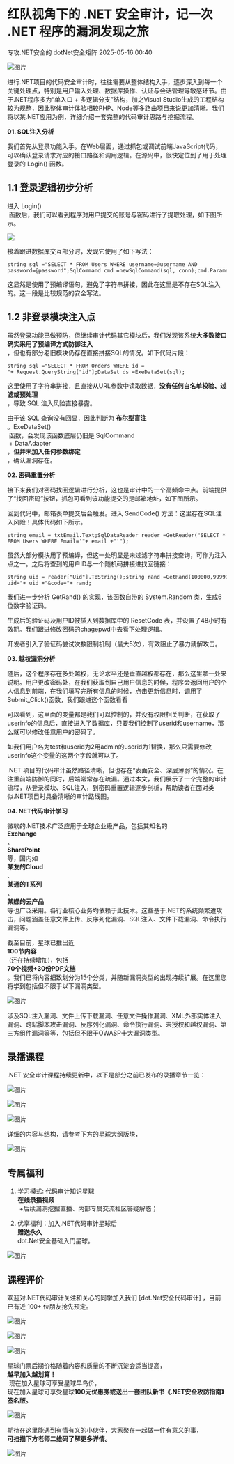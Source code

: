 #  红队视角下的 .NET 安全审计，记一次 .NET 程序的漏洞发现之旅   
专攻.NET安全的  dotNet安全矩阵   2025-05-16 00:40  
  
![图片](https://mmbiz.qpic.cn/mmbiz_gif/NO8Q9ApS1YibJO9SDRBvE01T4A1oYJXlTBTMvb7KbAf7z9hY3VQUeayWI61XqQ0ricUQ8G1FykKHBNwCqpV792qg/640?wx_fmt=gif&from=appmsg&wxfrom=5&wx_lazy=1&tp=webp "")  
  
进行.NET项目的代码安全审计时，往往需要从整体结构入手，逐步深入到每一个关键处理点，特别是用户输入处理、数据库操作、认证与会话管理等敏感环节。由于.NET程序多为“单入口 + 多逻辑分支”结构，加之Visual Studio生成的工程结构较为规整，因此整体审计体验相较PHP、Node等多路由项目来说更加清晰。我们将以某.NET应用为例，详细介绍一套完整的代码审计思路与挖掘流程。  
  
**01. SQL注入分析**  
  
  
  
我们首先从登录功能入手。在Web层面，通过抓包或调试前端JavaScript代码，可以确认登录请求对应的接口路径和调用逻辑。在源码中，很快定位到了用于处理登录的 Login() 函数。  
## 1.1 登录逻辑初步分析  
  
进入 Login()  
 函数后，我们可以看到程序对用户提交的账号与密码进行了提取处理，如下图所示。  
  
![](https://mmbiz.qpic.cn/mmbiz_png/NO8Q9ApS1YibZzOOenfInc0ez2pu0xeKPu2uwQJsicRkyhAggNibhNPZ9FTmUeMvAsGwc2Qy0ZVwcibjKZlGgHAhVg/640?wx_fmt=png&from=appmsg "")  
  
接着跟进数据库交互部分时，发现它使用了如下写法：  
  
```
string sql ="SELECT * FROM Users WHERE username=@username AND password=@password";SqlCommand cmd =newSqlCommand(sql, conn);cmd.Parameters.AddWithValue("@username", username);cmd.Parameters.AddWithValue("@password", password);
```  
  
  
这显然是使用了预编译语句，避免了字符串拼接，因此在这里是不存在SQL注入的。这一段是比较规范的安全写法。  
## 1.2 非登录模块注入点  
  
虽然登录功能已做预防，但继续审计代码其它模块后，我们发现该系统**大多数接口确实采用了预编译方式防御注入**  
，但也有部分老旧模块仍存在直接拼接SQL的情况。如下代码片段：  
  
```
string sql ="SELECT * FROM Orders WHERE id = "+ Request.QueryString["id"];DataSet ds =ExeDataSet(sql);
```  
  
  
这里使用了字符串拼接，且直接从URL参数中读取数据，**没有任何白名单校验、过滤或预处理**  
，导致 SQL 注入风险直接暴露。  
  
由于该 SQL 查询没有回显，因此判断为 **布尔型盲注**  
。ExeDataSet()  
 函数，会发现该函数底层仍旧是 SqlCommand  
 + DataAdapter  
，**但并未加入任何参数绑定**  
，确认漏洞存在。  
  
**02. 密码重置分析**  
  
  
  
接下来我们对密码找回逻辑进行分析，这也是审计中的一个高频命中点。前端提供了“找回密码”按钮，抓包可看到该功能提交的是邮箱地址，如下图所示。  
  
  
回到代码中，邮箱表单提交后会触发。进入 SendCode() 方法：这里存在SQL注入风险！具体代码如下所示。  
  
```
string email = txtEmail.Text;SqlDataReader reader =GetReader("SELECT * FROM Users WHERE Email='"+ email +"'");
```  
  
  
虽然大部分模块用了预编译，但这一处明显是未过滤字符串拼接查询，可作为注入点之一。之后将查到的用户ID与一个随机码拼接进找回链接：  
  
```
string uid = reader["Uid"].ToString();string rand =GetRand(100000,999999);string resetUrl ="https://example.com/resetpwd.aspx?uid="+ uid +"&code="+ rand;
```  
  
  
我们进一步分析 GetRand() 的实现，该函数自带的 System.Random 类，生成6位数字验证码。  
  
  
生成后的验证码及用户ID被插入到数据库中的 ResetCode 表，并设置了48小时有效期。我们跟进修改密码的chagepwd中去看下处理逻辑。  
  
  
开发者引入了验证码尝试次数限制机制（最大5次），有效阻止了暴力猜解攻击。  
  
**03. 越权漏洞分析**  
  
  
  
随后，这个程序存在多处越权，无论水平还是垂直越权都存在，那么这里拿一处来说明。用户更改密码处，在我们获取到自己用户信息的时候，程序会返回用户的个人信息到前端，在我们填写完所有信息的时候，点击更新信息时，调用了Submit_Click()函数，我们跟进这个函数看看  
  
  
可以看到，这里面的变量都是我们可以控制的，并没有权限相关判断，在获取了userinfo的信息后，直接进入了数据库，只要我们控制了userid和username，那么就可以修改任意用户的密码了。  
  
  
如我们用户名为test和userid为2用admin的userid为1替换，那么只需要修改userinfo这个变量的这两个字段就可以了。  
  
.NET 项目的代码审计虽然路径清晰，但也存在“表面安全、深层薄弱”的情况。在注重前端防御的同时，后端常常存在疏漏。通过本文，我们展示了一个完整的审计流程，从登录模块、SQL注入，到密码重置逻辑逐步剖析，帮助读者在面对类似.NET项目时具备清晰的审计路线图。  
  
**04. NET代码审计学习**  
  
  
  
微软的.NET技术广泛应用于全球企业级产品，包括其知名的  
**Exchange**  
、  
**SharePoint**  
等，国内如   
**某友的Cloud**  
、  
**某通的T系列**  
、  
**某蝶的云产品**  
等也广泛采用。各行业核心业务均依赖于此技术。这些基于.NET的系统频繁遭攻击，问题涵盖任意文件上传、反序列化漏洞、SQL注入、文件下载漏洞、命令执行漏洞等。  
  
截至目前，星球已推出近  
**100节内容**  
 (还在持续增加)，包括  
**70个视频+30份PDF文档**  
。我们已将内容细致划分为15个分类，并随新漏洞类型的出现持续扩展。在这里您将学到包括但不限于以下漏洞类型。  
  
![图片](https://mmbiz.qpic.cn/mmbiz_png/NO8Q9ApS1Y8fTUcmnHC8g2WjE6SZJIjwdR00lAaNpUuDDlI6Gk1uEEPZxUMlb4FkDvOBLYq92InlzpwmzWeibjQ/640?wx_fmt=other&from=appmsg&wxfrom=5&wx_lazy=1&wx_co=1&tp=webp "")  
  
涉及SQL注入漏洞、文件上传下载漏洞、任意文件操作漏洞、XML外部实体注入漏洞、跨站脚本攻击漏洞、反序列化漏洞、命令执行漏洞、未授权和越权漏洞、第三方组件漏洞等等，包括但不限于OWASP十大漏洞类型。  
## 录播课程  
  
.NET 安全审计课程持续更新中，以下是部分之前已发布的录播章节一览：  
  
![图片](https://mmbiz.qpic.cn/mmbiz_png/NO8Q9ApS1Yibdj3KYaF00X2bGYuNOtgy4f52PoAhNBncyZbichYhQhC9jZDzOGgf3ccgPhe989oDQ2KNicqOqicNfA/640?wx_fmt=png&from=appmsg&wxfrom=5&wx_lazy=1&wx_co=1&tp=webp "")  
  
![图片](https://mmbiz.qpic.cn/mmbiz_jpg/NO8Q9ApS1Y957merlTtwicjBNpebciaGk6ibxKLWWtPxiaqPSXXHsC7B9gYksV9oeh4yVZXK1SVm2FYuohwiccaDTVw/640?wx_fmt=jpeg&from=appmsg&wxfrom=5&wx_lazy=1&wx_co=1&tp=webp "")  
  
![图片](https://mmbiz.qpic.cn/mmbiz_jpg/NO8Q9ApS1Y957merlTtwicjBNpebciaGk6ib19K0eiaiaIRwiaPYicSPBFydnjwUib6MliaZjibic4ezIPhrGwUPxcianaWbUA/640?wx_fmt=jpeg&from=appmsg&wxfrom=5&wx_lazy=1&wx_co=1&tp=webp "")  
  
详细的内容与结构，请参考下方的星球大纲版块，  
  
![图片](https://mmbiz.qpic.cn/mmbiz_png/NO8Q9ApS1Y8fTUcmnHC8g2WjE6SZJIjwMahhN19jbtUiax5UWVU0R3n4eick9XQEHyf3lhjE3wvCic9ZFD3h9tWsQ/640?wx_fmt=other&from=appmsg&wxfrom=5&wx_lazy=1&wx_co=1&tp=webp "")  
## 专属福利  
  
1. 学习模式: 代码审计知识星球  
**在线录播视频**  
 +后续漏洞挖掘直播、内部专属交流社区答疑解惑；  
  
2. 优享福利：加入.NET代码审计星球后  
**赠送永久**  
dot.Net安全基础入门星球。  
  
![图片](https://mmbiz.qpic.cn/mmbiz_png/NO8Q9ApS1YibkE3ACnPUtfbn99XZmI6ANI9DCxS2KHkqiaXBk22ZevuRm08onmEibIUvdEy5zJGCoHg4HAsrgQ22w/640?wx_fmt=other&from=appmsg&wxfrom=5&wx_lazy=1&wx_co=1&tp=webp "")  
## 课程评价  
  
欢迎对.NET代码审计关注和关心的同学加入我们 [dot.Net安全代码审计] ，目前已有近 100+ 位朋友抢先预定。  
  
![图片](https://mmbiz.qpic.cn/mmbiz_jpg/NO8Q9ApS1YibEfvTKP231YekyMbc9jeicFuh0aAYDSicAg36pkFaC2P1KW0L5NV1HOssmysrPnrP1fzr2rFOmy8lA/640?wx_fmt=other&from=appmsg&wxfrom=5&wx_lazy=1&wx_co=1&tp=webp "")  
  
  
![图片](https://mmbiz.qpic.cn/mmbiz_png/NO8Q9ApS1Yicg4uU8WY8RBMv1Ofe7sfGnpcCfEUPuS43icYEwibLpibKKKdLHr6PsQic3VDl3ibyfOB3P0RvBW882g4Q/640?wx_fmt=png&from=appmsg&tp=webp&wxfrom=5&wx_lazy=1&wx_co=1 "")  
  
![图片](https://mmbiz.qpic.cn/mmbiz_png/NO8Q9ApS1Yicg4uU8WY8RBMv1Ofe7sfGnyoVeAYtJVBnLCiaxsQibuJEK5bR98xBUQBVicfKCVlOqffxXfeFxVwgTA/640?wx_fmt=png&from=appmsg&tp=webp&wxfrom=5&wx_lazy=1&wx_co=1 "")  
  
星球门票后期价格随着内容和质量的不断沉淀会适当提高，  
**越早加入越划算！**  
 现在加入星球可享受星球早鸟价，  
现在加入星球可享受星球**100元优惠券或送出一套团队新书《.NET安全攻防指南》签名版。**  
  
![图片](https://mmbiz.qpic.cn/mmbiz_png/NO8Q9ApS1Yibdj3KYaF00X2bGYuNOtgy4rhJaTibVRribgwxcLlUDNJmgPWTWiaAPxsQUVl2ticHg8ZMNLrIVR7JeFA/640?wx_fmt=png&from=appmsg&wxfrom=5&wx_lazy=1&wx_co=1&tp=webp "")  
  
期待在这里能遇到有情有义的小伙伴，大家聚在一起做一件有意义的事，  
**可扫描下方老师二维码了解更多详情。**  
  
![图片](https://mmbiz.qpic.cn/mmbiz_png/NO8Q9ApS1YibkE3ACnPUtfbn99XZmI6ANBJ4t8XC4ibbWjhzj0447zAJcWgwV9wcDhcibNiax3P7iagSYwn31GEkTBw/640?wx_fmt=other&from=appmsg&wxfrom=5&wx_lazy=1&wx_co=1&tp=webp "")  
  
